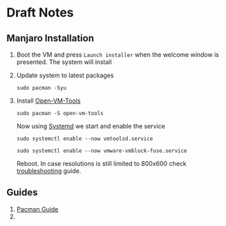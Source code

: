 # Draft Notes

## Manjaro Installation

1. Boot the VM and press `Launch installer` when the welcome window is presented. The system will install
1. Update system to latest packages

   ```shell
   sudo pacman -Syu
   ```
  
1. Install [Open-VM-Tools](https://wiki.archlinux.org/title/VMware/Install_Arch_Linux_as_a_guest#VMware_Tools_versus_Open-VM-Tools)

   ```shell
   sudo pacman -S open-vm-tools
   ```
   
   Now using [Systemd](https://wiki.archlinux.org/title/Systemd#Using_units) we start and enable the service
   
   ```shell
   sudo systemctl enable --now vmtoolsd.service
   ```
   
   ```shell
   sudo systemctl enable --now vmware-vmblock-fuse.service
   ```
   
   Reboot. In case resolutions is still limited to 800x600 check [troubleshooting](https://wiki.archlinux.org/title/VMware/Install_Arch_Linux_as_a_guest#Window_resolution_autofit_problems) guide.

## Guides

1. [Pacman Guide](https://kaosx.us/docs/pacman/)
2. 
